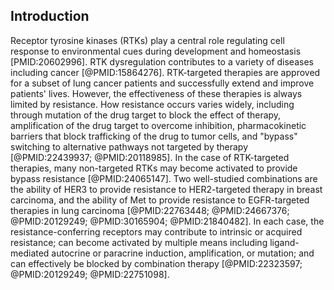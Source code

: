 ## Introduction

Receptor tyrosine kinases (RTKs) play a central role regulating cell response to environmental cues during development and homeostasis [PMID:20602996]. RTK dysregulation contributes to a variety of diseases including cancer [@PMID:15864276]. RTK-targeted therapies are approved for a subset of lung cancer patients and successfully extend and improve patients' lives. However, the effectiveness of these therapies is always limited by resistance. How resistance occurs varies widely, including through mutation of the drug target to block the effect of therapy, amplification of the drug target to overcome inhibition, pharmacokinetic barriers that block trafficking of the drug to tumor cells, and "bypass" switching to alternative pathways not targeted by therapy [@PMID:22439937; @PMID:20118985]. In the case of RTK-targeted therapies, many non-targeted RTKs may become activated to provide bypass resistance [@PMID:24065147]. Two well-studied combinations are the ability of HER3 to provide resistance to HER2-targeted therapy in breast carcinoma, and the ability of Met to provide resistance to EGFR-targeted therapies in lung carcinoma [@PMID:22763448; @PMID:24667376; @PMID:20129249; @PMID:30165904; @PMID:21840482]. In each case, the resistance-conferring receptors may contribute to intrinsic or acquired resistance; can become activated by multiple means including ligand-mediated autocrine or paracrine induction, amplification, or mutation; and can effectively be blocked by combination therapy [@PMID:22323597; @PMID:20129249; @PMID:22751098].
